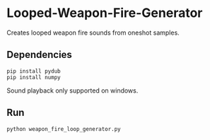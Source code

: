 # Looped-Weapon-Fire-Generator
Creates looped weapon fire sounds from oneshot samples.
 
## Dependencies
```
pip install pydub
pip install numpy
```  
Sound playback only supported on windows.  
## Run
```
python weapon_fire_loop_generator.py
```